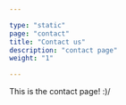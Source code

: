 ```yaml
---

type: "static"
page: "contact"
title: "Contact us"
description: "contact page"
weight: "1"

---
```


This is the contact page! :)/
